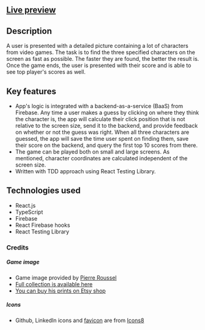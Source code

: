 ## [Live preview](https://findme-e0ce0.web.app/)

## Description
A user is presented with a detailed picture containing a lot of characters from video games. 
The task is to find the three specified characters on the screen as fast as possible. The faster they are found, the better the result is. Once the game ends, the user is presented with their score and is able to see top player's scores as well.

## Key features
- App's logic is integrated with a backend-as-a-service (BaaS) from Firebase. Any time a user makes a guess by clicking on where they think the character is, the app will calculate their click position that is not relative to the screen size, send it to the backend, and provide feedback on whether or not the guess was right. When all three characters are guessed, the app will save the time user spent on finding them, save their score on the backend, and query the first top 10 scores from there.
- The game can be played both on small and large screens. As mentioned, character coordinates are calculated independent of the screen size.
- Written with TDD approach using React Testing Library.

## Technologies used
- React.js
- TypeScript
- Firebase
- React Firebase hooks
- React Testing Library

### Credits
##### Game image
- Game image provided by [Pierre Roussel](https://www.artstation.com/pierreroussel)
- [Full collection is available here](https://www.artstation.com/artwork/oOVVlJ)
- [You can buy his prints on Etsy shop](https://www.etsy.com/shop/Angerinet)
##### Icons
- Github, LinkedIn icons and <a target="_blank" href="https://icons8.com/icon/K34PJqYqWnDA/where">favicon</a> are from <a target="_blank" href="https://icons8.com">Icons8</a>
